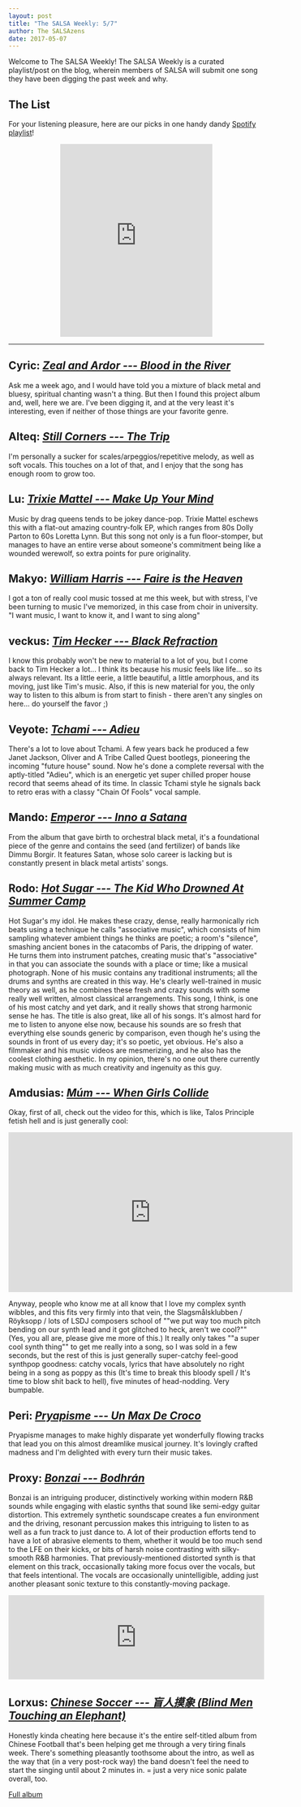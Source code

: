 ```yaml
---
layout: post
title: "The SALSA Weekly: 5/7"
author: The SALSAzens
date: 2017-05-07
---
```


<style>
iframe { margin: 0 auto; display: block; }
</style>

Welcome to The SALSA Weekly! The SALSA Weekly is a curated playlist/post on the blog, wherein members of SALSA will submit one song they have been digging the past week and why.

## The List

For your listening pleasure, here are our picks in one handy dandy [Spotify playlist](https://open.spotify.com/user/forneuslex/playlist/0ywCUtbkTV99owrMnxf3Ic)!

<iframe src="https://embed.spotify.com/?uri=spotify%3Auser%3Aforneuslex%3Aplaylist%3A0ywCUtbkTV99owrMnxf3Ic" width="300" height="380" frameborder="0" allowtransparency="true"></iframe>

-----

## Cyric: [*Zeal and Ardor --- Blood in the River*](https://open.spotify.com/track/3de3pLWU48fpTNlSuM6tyR)

Ask me a week ago, and I would have told you a mixture of black metal and bluesy, spiritual chanting wasn't a thing. But then I found this project album and, well, here we are. I've been digging it, and at the very least it's interesting, even if neither of those things are your favorite genre.

## Alteq: [*Still Corners --- The Trip*](https://open.spotify.com/track/2BCFf69uK4HL8eOubSSrHm)

I'm personally a sucker for scales/arpeggios/repetitive melody, as well as soft vocals. This touches on a lot of that, and I enjoy that the song has enough room to grow too.

## Lu: [*Trixie Mattel --- Make Up Your Mind*](https://open.spotify.com/track/3ihxhLPBvQd2EGGGAqfrlC)

Music by drag queens tends to be jokey dance-pop. Trixie Mattel eschews this with a flat-out amazing country-folk EP, which ranges from 80s Dolly Parton to 60s Loretta Lynn. But this song not only is a fun floor-stomper, but manages to have an entire verse about someone's commitment being like a wounded werewolf, so extra points for pure originality.

## Makyo: [*William Harris --- Faire is the Heaven*](https://open.spotify.com/track/3uhkOBAyzEkg3FJCRWBMYN)

I got a ton of really cool music tossed at me this week, but with stress, I've been turning to music I've memorized, in this case from choir in university. "I want music, I want to know it, and I want to sing along"

## veckus: [*Tim Hecker --- Black Refraction*](https://open.spotify.com/track/4FTPWFrUzsZUYvIC1VSBxU)

I know this probably won't be new to material to a lot of you, but I come back to Tim Hecker a lot... I think its because his music feels like life... so its always relevant. Its a little eerie, a little beautiful, a little amorphous, and its moving, just like Tim's music. Also, if this is new material for you, the only way to listen to this album is from start to finish - there aren't any singles on here... do yourself the favor ;)

## Veyote: [*Tchami --- Adieu*](https://open.spotify.com/track/3de3pLWU48fpTNlSuM6tyR)

There's a lot to love about Tchami. A few years back he produced a few Janet Jackson, Oliver and A Tribe Called Quest bootlegs, pioneering the incoming "future house" sound. Now he's done a complete reversal with the aptly-titled "Adieu", which is an energetic yet super chilled proper house record that seems ahead of its time. In classic Tchami style he signals back to retro eras with a classy "Chain Of Fools" vocal sample.

## Mando: [*Emperor --- Inno a Satana*](https://open.spotify.com/track/54ZHd1wvjOKNpK551g6sQQ)

From the album that gave birth to orchestral black metal, it's a foundational piece of the genre and contains the seed (and fertilizer) of bands like Dimmu Borgir. It features Satan, whose solo career is lacking but is constantly present in black metal artists' songs.

## Rodo: [*Hot Sugar --- The Kid Who Drowned At Summer Camp*](https://open.spotify.com/track/6xeCp1w8ODHFoHqEa0YSKh)

Hot Sugar's my idol. He makes these crazy, dense, really harmonically rich beats using a technique he calls "associative music", which consists of him sampling whatever ambient things he thinks are poetic; a room's "silence", smashing ancient bones in the catacombs of Paris, the dripping of water. He turns them into instrument patches, creating music that's "associative" in that you can associate the sounds with a place or time; like a musical photograph. None of his music contains any traditional instruments; all the drums and synths are created in this way. He's clearly well-trained in music theory as well, as he combines these fresh and crazy sounds with some really well written, almost classical arrangements. This song, I think, is one of his most catchy and yet dark, and it really shows that strong harmonic sense he has. The title is also great, like all of his songs. It's almost hard for me to listen to anyone else now, because his sounds are so fresh that everything else sounds generic by comparison, even though he's using the sounds in front of us every day; it's so poetic, yet obvious. He's also a filmmaker and his music videos are mesmerizing, and he also has the coolest clothing aesthetic. In my opinion, there's no one out there currently making music with as much creativity and ingenuity as this guy.

## Amdusias: [*Múm --- When Girls Collide*](https://open.spotify.com/track/7jMuXuhCfls17qg16Cy5cA)

Okay, first of all, check out the video for this, which is like, Talos Principle fetish hell and is just generally cool:

<iframe width="560" height="315" src="https://www.youtube.com/embed/4YzmcW8ZwWc" frameborder="0" allowfullscreen></iframe>

Anyway, people who know me at all know that I love my complex synth wibbles, and this fits very firmly into that vein, the Slagsmålsklubben / Röyksopp / lots of LSDJ composers school of ""we put way too much pitch bending on our synth lead and it got glitched to heck, aren't we cool?"" (Yes, you all are, please give me more of this.) It really only takes ""a super cool synth thing"" to get me really into a song, so I was sold in a few seconds, but the rest of this is just generally super-catchy feel-good synthpop goodness: catchy vocals, lyrics that have absolutely no right being in a song as poppy as this (It's time to break this bloody spell / It's time to blow shit back to hell), five minutes of head-nodding. Very bumpable.

## Peri: [*Pryapisme --- Un Max De Croco*](https://open.spotify.com/track/7sG5Rdd0w7CCIuIDFzLIXQ)

Pryapisme manages to make highly disparate yet wonderfully flowing tracks that lead you on this almost dreamlike musical journey. It's lovingly crafted madness and I'm delighted with every turn their music takes.

## Proxy: [*Bonzai --- Bodhrán*](https://soundcloud.com/b_o_n_z_a_i/bodhran-1)

Bonzai is an intriguing producer, distinctively working within modern R&B sounds while engaging with elastic synths that sound like semi-edgy guitar distortion.  This extremely synthetic soundscape creates a fun environment and the driving, resonant percussion makes this intriguing to listen to as well as a fun track to just dance to.  A lot of their production efforts tend to have a lot of abrasive elements to them, whether it would be too much send to the LFE on their kicks, or bits of harsh noise contrasting with silky-smooth R&B harmonies.  That previously-mentioned distorted synth is that element on this track, occasionally taking more focus over the vocals, but that feels intentional.  The vocals are occasionally unintelligible, adding just another pleasant sonic texture to this constantly-moving package.

<iframe width="100%" height="166" scrolling="no" frameborder="no" src="https://w.soundcloud.com/player/?url=https%3A//api.soundcloud.com/tracks/286551563&amp;color=ff5500&amp;auto_play=false&amp;hide_related=false&amp;show_comments=true&amp;show_user=true&amp;show_reposts=false"></iframe>

## Lorxus: [*Chinese Soccer --- 盲人摸象 (Blind Men Touching an Elephant)*](https://youtu.be/tsR8QDP46xg?t=53m40s)

Honestly kinda cheating here because it's the entire self-titled album from Chinese Football that's been helping get me through a very tiring finals week. There's something pleasantly toothsome about the intro, as well as the way that (in a very post-rock way) the band doesn't feel the need to start the singing until about 2 minutes in. = just a very nice sonic palate overall, too.

[Full album](https://youtu.be/tsR8QDP46xg)
